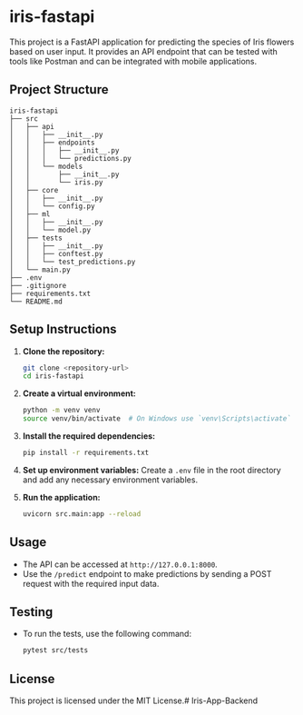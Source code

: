 # iris-fastapi

This project is a FastAPI application for predicting the species of Iris flowers based on user input. It provides an API endpoint that can be tested with tools like Postman and can be integrated with mobile applications.

## Project Structure

```
iris-fastapi
├── src
│   ├── api
│   │   ├── __init__.py
│   │   ├── endpoints
│   │   │   ├── __init__.py
│   │   │   └── predictions.py
│   │   └── models
│   │       ├── __init__.py
│   │       └── iris.py
│   ├── core
│   │   ├── __init__.py
│   │   └── config.py
│   ├── ml
│   │   ├── __init__.py
│   │   └── model.py
│   ├── tests
│   │   ├── __init__.py
│   │   ├── conftest.py
│   │   └── test_predictions.py
│   └── main.py
├── .env
├── .gitignore
├── requirements.txt
└── README.md
```

## Setup Instructions

1. **Clone the repository:**
   ```bash
   git clone <repository-url>
   cd iris-fastapi
   ```

2. **Create a virtual environment:**
   ```bash
   python -m venv venv
   source venv/bin/activate  # On Windows use `venv\Scripts\activate`
   ```

3. **Install the required dependencies:**
   ```bash
   pip install -r requirements.txt
   ```

4. **Set up environment variables:**
   Create a `.env` file in the root directory and add any necessary environment variables.

5. **Run the application:**
   ```bash
   uvicorn src.main:app --reload
   ```

## Usage

- The API can be accessed at `http://127.0.0.1:8000`.
- Use the `/predict` endpoint to make predictions by sending a POST request with the required input data.

## Testing

- To run the tests, use the following command:
  ```bash
  pytest src/tests
  ```

## License

This project is licensed under the MIT License.#   I r i s - A p p - B a c k e n d  
 